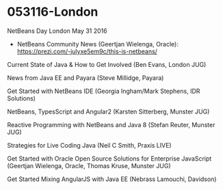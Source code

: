 # 053116-London

NetBeans Day London May 31 2016

* NetBeans Community News (Geertjan Wielenga, Oracle):
https://prezi.com/-julyxe5em9c/this-is-netbeans/

Current State of Java & How to Get Involved (Ben Evans, London JUG)

News from Java EE and Payara (Steve Millidge, Payara)

Get Started with NetBeans IDE (Georgia Ingham/Mark Stephens, IDR Solutions)

NetBeans, TypesScript and Angular2 (Karsten Sitterberg, Munster JUG)

Reactive Programming with NetBeans and Java 8 (Stefan Reuter, Munster JUG)

Strategies for Live Coding Java (Neil C Smith, Praxis LIVE)

Get Started with Oracle Open Source Solutions for Enterprise JavaScript (Geertjan Wielenga, Oracle, Thomas Kruse, Munster JUG)

Get Started Mixing AngularJS with Java EE (Nebrass Lamouchi, Davidson)
